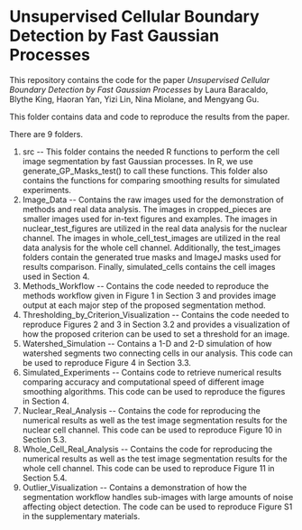 # Unsupervised Cellular Boundary Detection by Fast Gaussian Processes
This repository contains the code for the paper *Unsupervised Cellular Boundary Detection by Fast Gaussian Processes* by Laura Baracaldo, Blythe King, Haoran Yan, Yizi Lin, Nina Miolane, and Mengyang Gu.

This folder contains data and code to reproduce the results from the paper.

There are 9 folders.

1. src -- This folder contains the needed R functions to perform the cell image segmentation by fast Gaussian processes. In R, we use generate_GP_Masks_test() to call these functions. This folder also contains the functions for comparing smoothing results for simulated experiments.
2. Image_Data -- Contains the raw images used for the demonstration of methods and real data analysis. The images in cropped_pieces are smaller images used for in-text figures and examples. The images in nuclear_test_figures are utilized in the real data analysis for the nuclear channel. The images in whole_cell_test_images are utilized in the real data analysis for the whole cell channel. Additionally, the test_images folders contain the generated true masks and ImageJ masks used for results comparison. Finally, simulated_cells contains the cell images used in Section 4.
3. Methods_Workflow -- Contains the code needed to reproduce the methods workflow given in Figure 1 in Section 3 and provides image output at each major step of the proposed segmentation method.
4. Thresholding_by_Criterion_Visualization -- Contains the code needed to reproduce Figures 2 and 3 in Section 3.2 and provides a visualization of how the proposed criterion can be used to set a threshold for an image.
5. Watershed_Simulation -- Contains a 1-D and 2-D simulation of how watershed segments two connecting cells in our analysis. This code can be used to reproduce Figure 4 in Section 3.3.
6. Simulated_Experiments -- Contains code to retrieve numerical results comparing accuracy and computational speed of different image smoothing algorithms. This code can be used to reproduce the figures in Section 4.
7. Nuclear_Real_Analysis -- Contains the code for reproducing the numerical results as well as the test image segmentation results for the nuclear cell channel. This code can be used to reproduce Figure 10 in Section 5.3.
8. Whole_Cell_Real_Analysis -- Contains the code for reproducing the numerical results as well as the test image segmentation results for the whole cell channel. This code can be used to reproduce Figure 11 in Section 5.4.
9. Outlier_Visualization -- Contains a demonstration of how the segmentation workflow handles sub-images with large amounts of noise affecting object detection. The code can be used to reproduce Figure S1 in the supplementary materials.

